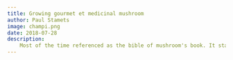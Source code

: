```yaml
---
title: Growing gourmet et medicinal mushroom
author: Paul Stamets
image: champi.png
date: 2018-07-28
description:
    Most of the time referenced as the bible of mushroom's book. It starts to be quite old, but still with lot of useful information ! From biology to practical information to how to set up a commercial mushroom cultivation
---
```

